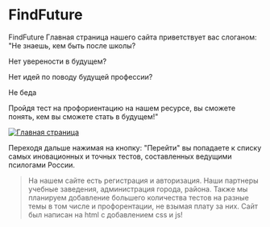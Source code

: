 # FindFuture
FindFuture
Главная страница нашего сайта приветствует вас слоганом: "Не знаешь, кем быть после школы?

Нет уверености в будущем?

Нет идей по поводу будущей профессии?

Не беда

Пройдя тест на профориентацию на нашем ресурсе, вы сможете понять, кем вы сможете стать в будущем!"

[![Главная страница](/////http://test.nemigame.ru/test.nemigame.ru/)](////http://test.nemigame.ru/)

Переходя дальше нажимая на кнопку: "Перейти" вы попадаете к списку самых иновационных и точных тестов, составленных ведущими псилогами России.

>На нашем сайте есть регистрация и авторизация. Наши партнеры учебные заведения, администрация города, района.
>Также мы планируем добавление большего количества тестов на разные темы в том числе и профорентации, не взымая плату за них.
>Сайт был написан на html с добавлением css и js!



